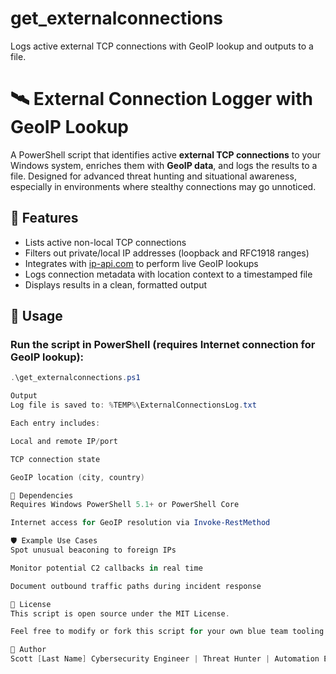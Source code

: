 # get_externalconnections
Logs active external TCP connections with GeoIP lookup and outputs to a file.

# 🛰 External Connection Logger with GeoIP Lookup

A PowerShell script that identifies active **external TCP connections** to your Windows system, enriches them with **GeoIP data**, and logs the results to a file. Designed for advanced threat hunting and situational awareness, especially in environments where stealthy connections may go unnoticed.

## 📌 Features

- Lists active non-local TCP connections
- Filters out private/local IP addresses (loopback and RFC1918 ranges)
- Integrates with [ip-api.com](http://ip-api.com) to perform live GeoIP lookups
- Logs connection metadata with location context to a timestamped file
- Displays results in a clean, formatted output

## 🚀 Usage

### Run the script in PowerShell (requires Internet connection for GeoIP lookup):

```powershell
.\get_externalconnections.ps1

Output
Log file is saved to: %TEMP%\ExternalConnectionsLog.txt

Each entry includes:

Local and remote IP/port

TCP connection state

GeoIP location (city, country)

🧰 Dependencies
Requires Windows PowerShell 5.1+ or PowerShell Core

Internet access for GeoIP resolution via Invoke-RestMethod

🛡 Example Use Cases
Spot unusual beaconing to foreign IPs

Monitor potential C2 callbacks in real time

Document outbound traffic paths during incident response

📄 License
This script is open source under the MIT License.

Feel free to modify or fork this script for your own blue team tooling or as a teaching asset.

🙌 Author
Scott [Last Name] Cybersecurity Engineer | Threat Hunter | Automation Enthusiast [LinkedIn Profile or GitHub Link]
